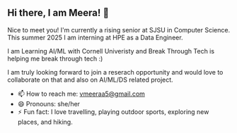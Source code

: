 ## Hi there, I am Meera! 👋

<!--
**meeraa5/meeraa5** is a ✨ _special_ ✨ repository because its `README.md` (this file) appears on your GitHub profile.

Here are some ideas to get you started: -->

Nice to meet you! I'm currently a rising senior at SJSU in Computer Science. This summer 2025 I am interning at HPE as a Data Engineer. 

I am Learning AI/ML with Cornell Univeristy and Break Through Tech is helping me break through tech :)

I am truly looking forward to join a reserach opportunity and would love to collaborate on that and also on AI/ML/DS related project. 

- 📫 How to reach me: vmeeraa5@gmail.com
- 😄 Pronouns: she/her
- ⚡ Fun fact: I love travelling, playing outdoor sports, exploring new places, and hiking. 

